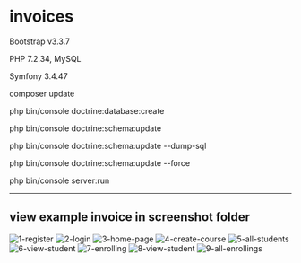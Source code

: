 # invoices

Bootstrap v3.3.7

PHP 7.2.34, MySQL

Symfony 3.4.47

composer update

php bin/console doctrine:database:create

php bin/console doctrine:schema:update

php bin/console doctrine:schema:update --dump-sql

php bin/console doctrine:schema:update --force

php bin/console server:run

-----------------------------------------
view example invoice in screenshot folder
-----------------------------------------

![1-register](https://user-images.githubusercontent.com/58294359/193232045-efacfc83-30e3-4c5d-9997-3771ce34a8e2.png)
![2-login](https://user-images.githubusercontent.com/58294359/193232057-972b9b77-4459-436b-8bf0-0ba789b85ce6.png)
![3-home-page](https://user-images.githubusercontent.com/58294359/193232067-8dc57865-5f18-4828-bb6d-4c45cbcc7324.png)
![4-create-course](https://user-images.githubusercontent.com/58294359/193232088-82a575fb-24e7-49f8-825b-b0efe2637c7c.png)
![5-all-students](https://user-images.githubusercontent.com/58294359/193232106-f21d2f7e-6f4b-4179-88dc-60d504d336fc.png)
![6-view-student](https://user-images.githubusercontent.com/58294359/193232117-dc1df2f6-9089-4c6b-b509-ad422986b505.png)
![7-enrolling](https://user-images.githubusercontent.com/58294359/193232136-9900ec27-3fed-445b-8e11-cc82a32d4b8f.png)
![8-view-student](https://user-images.githubusercontent.com/58294359/193232619-3cd50b70-315a-4ce5-8401-5bbde8fcbc90.png)
![9-all-enrollings](https://user-images.githubusercontent.com/58294359/193232212-aad85ee1-d20d-4a93-95e5-af18e66001c6.png)
